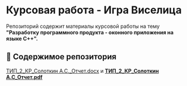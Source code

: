 # Курсовая работа - Игра Виселица

Репозиторий содержит материалы курсовой работы на тему  **"Разработку программного продукта - оконного приложения на языке C++".**

## 📃 Содержимое репозитория
[ТИП_2_КР_Солоткин А.С._Отчет.docx](https://github.com/El1teHarp521/Hangman_coursework/blob/main/ТИП_2_КР_Солоткин%20А.С._Отчет.docx) и **[ТИП_2_КР_Солоткин А.С_Отчет.pdf](/blob/main/ТИП_2_КР_Солоткин%20А.С._Отчет.pdf)**
